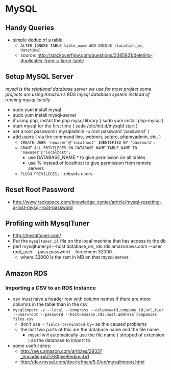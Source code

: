 MySQL
=====

Handy Queries
-------------
- simple dedup of a table
	- `ALTER IGNORE TABLE table_name ADD UNIQUE (location_id, datetime)`
	- source: http://stackoverflow.com/questions/2385921/deleting-duplicates-from-a-large-table

Setup MySQL Server
------------------
*mysql is the relational database server we use for most project*
*some projects are using Amazon's RDS mysql database system instead of running mysql locally*
- sudo yum install mysql
- sudo yum install mysql-server
- if using php, install the php mysql library ( sudo yum install php-mysql )
- start mysql for the first time ( sudo /etc/init.d/mysqld start )
- set a root password ( mysqladmin -u root password 'password' )
- add users ( via the command line, webmin, sqlpro, phpmyadmin, etc. )
	- `CREATE USER 'newuser'@'localhost' IDENTIFIED BY 'password';`
	- `GRANT ALL PRIVILEGES ON DATABASE_NAME.TABLE_NAME TO 'newuser'@'localhost';`
		- use DATABASE_NAME.* to give permission on all tables
		- use % instead of localhost to give permission from remote servers
	- `FLUSH PRIVILEGES;` - reloads users


Reset Root Password
-------------------
- http://www.rackspace.com/knowledge_center/article/mysql-resetting-a-lost-mysql-root-password


Profiling with MysqlTuner
-------------------------

- http://mysqltuner.com/
- Put the `mysqltuner.pl` file on the local machine that has access to the db
- perl mysqltuner.pl --host database_on_rds.rds.amazonaws.com --user root_user --pass password --forcemem 32000
  - where 32000 is the ram in MB on that mysql server


Amazon RDS
----------

### Importing a CSV to an RDS Instance
- csv must have a header row with column names if there are more columns in the table than in the csv
- `mysqlimport -v --local --compress --columns=id,company_id,url,tier --user=root --password --host=amazon.rds.host.address companies files.csv`
  - don't use `--fields-terminated-by=` as this caused problems
  - the last two parts of this are the database name and the file name
    - mysql will automatically use the file name ( stripped of extension ) as the database to import to
- some useful sites:
  - http://aws.amazon.com/articles/2933?_encoding=UTF8&jiveRedirect=1
  - http://dev.mysql.com/doc/refman/5.0/en/mysqlimport.html
